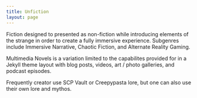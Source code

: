 ```yaml
---
title: Unfiction
layout: page
---
```

Fiction designed to presented as non-fiction while introducing elements of the strange in order to create a fully immersive experience. Subgenres include Immersive Narrative, Chaotic Fiction, and Alternate Reality Gaming.

Multimedia Novels is a variation limited to the capabilites provided for in a Jekyll theme layout with blog posts, videos, art / photo galleries, and podcast episodes.

Frequently creator use SCP Vault or Creepypasta lore, but one can also use their own lore and mythos.
